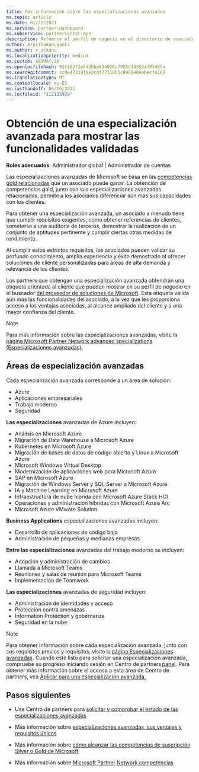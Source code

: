 ```yaml
---
title: Más información sobre las especializaciones avanzadas
ms.topic: article
ms.date: 01/21/2021
ms.service: partner-dashboard
ms.subservice: partnercenter-mpn
description: Refuerce el perfil de negocio en el directorio de asociados de Microsoft. Obtenga información sobre las especializaciones avanzadas que puede alcanzar junto con sus competencias Gold y Silver existentes.
author: ArpithaKanuganti
ms.author: v-arkanu
ms.localizationpriority: medium
ms.custom: SEOMAY.20
ms.openlocfilehash: 91c182f2eb42bbe834926c7985d343524305485a
ms.sourcegitcommit: cc9e47219f6e2cdf77118b5c8986e86ebecfe260
ms.translationtype: MT
ms.contentlocale: es-ES
ms.lasthandoff: 06/16/2021
ms.locfileid: "112125929"
---
```

# <a name="earn-an-advanced-specialization-to-showcase-your-validated-capabilities"></a>Obtención de una especialización avanzada para mostrar las funcionalidades validadas

**Roles adecuados**: Administrador global | Administrador de cuentas

Las especializaciones avanzadas de Microsoft se basa en las [competencias gold relacionadas](learn-about-competencies.md) que un asociado puede ganar. La obtención de competencias gold, junto con sus especializaciones avanzadas relacionadas, permite a los asociados diferenciar aún más sus capacidades con los clientes.

Para obtener una especialización avanzada, un asociado a menudo tiene que cumplir requisitos exigentes, como obtener referencias de clientes, someterse a una auditoría de terceros, demostrar la realización de un conjunto de aptitudes pertinente y cumplir ciertas otras medidas de rendimiento.

Al cumplir estos estrictos requisitos, los asociados pueden validar su profundo conocimiento, amplia experiencia y éxito demostrado al ofrecer soluciones de cliente personalizadas para áreas de alta demanda y relevancia de los clientes.

Los partners que obtengan una especialización avanzada obtendrán una etiqueta orientada al cliente que pueden mostrar en su perfil de negocio en el buscador [del proveedor de soluciones de Microsoft](https://www.microsoft.com/solution-providers/home). Esta etiqueta valida aún más las funcionalidades del asociado, a la vez que les proporciona acceso a las ventajas asociadas, al alcance ampliado del cliente y a una mayor confianza del cliente.

> [!NOTE]
> Para más información sobre las especializaciones avanzadas, visite la [página Microsoft Partner Network advanced specializations (Especializaciones avanzadas).](https://partner.microsoft.com/membership/advanced-specialization)

## <a name="advanced-specialization-areas"></a>Áreas de especialización avanzadas

Cada especialización avanzada corresponde a un área de solución:

- Azure
- Aplicaciones empresariales
- Trabajo moderno
- Seguridad

**Las especializaciones** avanzadas de Azure incluyen:

- Análisis en Microsoft Azure
- Migración de Data Warehouse a Microsoft Azure
- Kubernetes en Microsoft Azure
- Migración de bases de datos de código abierto y Linux a Microsoft Azure
- Microsoft Windows Virtual Desktop
- Modernización de aplicaciones web para Microsoft Azure
- SAP en Microsoft Azure
- Migración de Windows Server y SQL Server a Microsoft Azure
- IA y Machine Learning en Microsoft Azure
- Infraestructura de nube híbrida con Microsoft Azure Stack HCI
- Operaciones y administración híbridas con Microsoft Azure Arc
- Microsoft Azure VMware Solution

**Business Applications** especializaciones avanzadas incluyen:

- Desarrollo de aplicaciones de código bajo
- Administración de pequeñas y medianas empresas

**Entre las especializaciones** avanzadas del trabajo moderno se incluyen:

- Adopción y administración de cambios
- Llamada a Microsoft Teams
- Reuniones y salas de reunión para Microsoft Teams
- Implementación de Teamwork

**Las especializaciones** avanzadas de seguridad incluyen:

- Administración de identidades y acceso
- Protección contra amenazas
- Information Protection y gobernanza
- Seguridad en la nube

> [!NOTE]
> Para obtener información sobre cada especialización avanzada, junto con sus requisitos previos y requisitos, visite la [página Especializaciones avanzadas](https://partner.microsoft.com/membership/advanced-specialization). Cuando esté listo para solicitar una especialización avanzada, compruebe su progreso iniciando sesión en Centro de partners [panel](https://partner.microsoft.com/dashboard). Para obtener más información sobre el acceso a esta área de Centro de partners, vea [Aplicar para una especialización avanzada.](advanced-specializations-apply.md)

## <a name="next-steps"></a>Pasos siguientes

- Use Centro de partners para [solicitar y comprobar el estado de las especializaciones avanzadas](advanced-specializations-apply.md)

- Más información sobre [especializaciones avanzadas, sus ventajas y requisitos únicos](https://partner.microsoft.com/membership/advanced-specialization)

- Más información sobre [cómo alcanzar las competencias de suscripción Silver o Gold de Microsoft](learn-about-competencies.md)

- Más información sobre [Microsoft Partner Network competencias](https://partner.microsoft.com/membership/competencies)